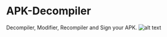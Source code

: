# APK-Decompiler
Decompiler, Modifier, Recompiler and Sign your APK.
![alt text](https://i.ibb.co/VVRqYfB/desc-apk.png)
